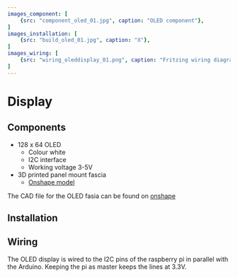 ```yaml
---
images_component: [
    {src: "component_oled_01.jpg", caption: "OLED component"},
]
images_installation: [
    {src: "build_oled_01.jpg", caption: "X"},
]
images_wiring: [
    {src: "wiring_oleddisplay_01.png", caption: "Fritzing wiring diagram for OLED screen"},
]
---
```


# Display


## Components
* 128 x 64 OLED
    * Colour white
    * I2C interface
    * Working voltage 3-5V
* 3D printed panel mount fascia
    * [Onshape model](https://cad.onshape.com/documents/74cfbda0a8ffd6aca69f2a44/w/b147cd8222d0fff6b9d2a3b7/e/44c8a1f85f3d1b70e01c56da)

The CAD file for the OLED fasia can be found on [onshape](https://cad.onshape.com/documents/74cfbda0a8ffd6aca69f2a44/w/b147cd8222d0fff6b9d2a3b7/e/44c8a1f85f3d1b70e01c56da)

<DocsImageLayout :images="$frontmatter.images_component" srcBase="/silvia/assets/build/"></DocsImageLayout>


## Installation


<DocsImageLayout :images="$frontmatter.images_installation"></DocsImageLayout>

## Wiring
The OLED display is wired to the I2C pins of the raspberry pi in parallel with the Arduino. Keeping the pi as master keeps the lines at 3.3V.

<DocsImageLayout :images="$frontmatter.images_wiring" size="lg" srcBase="/silvia/assets/build/"></DocsImageLayout>